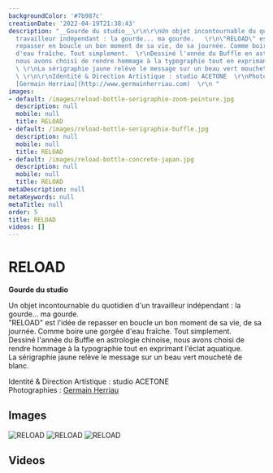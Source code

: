 ```yaml
---
backgroundColor: '#7b987c'
creationDate: '2022-04-19T21:38:43'
description: "__Gourde du studio__\r\n\r\nUn objet incontournable du quotidien d'un
  travailleur indépendant : la gourde... ma gourde.   \r\n\"RELOAD\" est l'idée de
  repasser en boucle un bon moment de sa vie, de sa journée. Comme boire une gorgée
  d'eau fraîche. Tout simplement.  \r\nDessiné l'année du Buffle en astrologie chinoise,
  nous avons choisi de rendre hommage à la typographie tout en exprimant l'éclat aquatique.
  \ \r\nLa sérigraphie jaune relève le message sur un beau vert moucheté de blanc.
  \ \r\n\r\nIdentité & Direction Artistique : studio ACETONE  \r\nPhotographies :
  [Germain Herriau](http://www.germainherriau.com)  \r\n "
images:
- default: /images/reload-bottle-serigraphie-zoom-peinture.jpg
  description: null
  mobile: null
  title: RELOAD
- default: /images/reload-bottle-serigraphie-buffle.jpg
  description: null
  mobile: null
  title: RELOAD
- default: /images/reload-bottle-concrete-japan.jpg
  description: null
  mobile: null
  title: RELOAD
metaDescription: null
metaKeywords: null
metaTitle: null
order: 5
title: RELOAD
videos: []
---
```


# RELOAD

__Gourde du studio__

Un objet incontournable du quotidien d'un travailleur indépendant : la gourde... ma gourde.   
"RELOAD" est l'idée de repasser en boucle un bon moment de sa vie, de sa journée. Comme boire une gorgée d'eau fraîche. Tout simplement.  
Dessiné l'année du Buffle en astrologie chinoise, nous avons choisi de rendre hommage à la typographie tout en exprimant l'éclat aquatique.  
La sérigraphie jaune relève le message sur un beau vert moucheté de blanc.  

Identité & Direction Artistique : studio ACETONE  
Photographies : [Germain Herriau](http://www.germainherriau.com)  
 

## Images

![RELOAD](/images/reload-bottle-serigraphie-zoom-peinture.jpg)
![RELOAD](/images/reload-bottle-serigraphie-buffle.jpg)
![RELOAD](/images/reload-bottle-concrete-japan.jpg)

## Videos